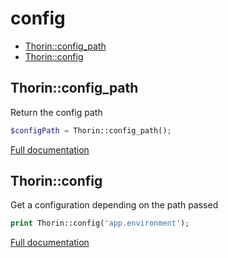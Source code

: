 # config

- [Thorin::config_path](#Thorin_config_path)
- [Thorin::config](#Thorin_config)
<a name="Thorin_config_path"></a>
## Thorin::config_path
Return the config path
```php
$configPath = Thorin::config_path();
```

[Full documentation](/doc/src/functions/config/t_config_path.md)

<a name="Thorin_config"></a>
## Thorin::config
Get a configuration depending on the path passed
```php
print Thorin::config('app.environment');
```

[Full documentation](/doc/src/functions/config/t_config.md)
